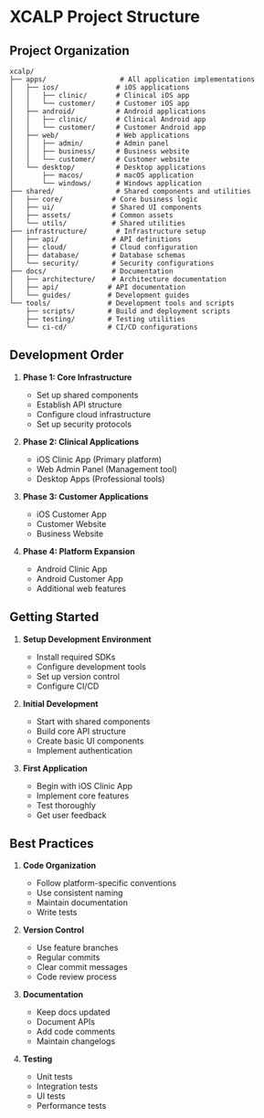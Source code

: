 # XCALP Project Structure

## Project Organization

```
xcalp/
├── apps/                  # All application implementations
│   ├── ios/              # iOS applications
│   │   ├── clinic/       # Clinical iOS app
│   │   └── customer/     # Customer iOS app
│   ├── android/          # Android applications
│   │   ├── clinic/       # Clinical Android app
│   │   └── customer/     # Customer Android app
│   ├── web/              # Web applications
│   │   ├── admin/        # Admin panel
│   │   ├── business/     # Business website
│   │   └── customer/     # Customer website
│   └── desktop/          # Desktop applications
│       ├── macos/        # macOS application
│       └── windows/      # Windows application
├── shared/               # Shared components and utilities
│   ├── core/            # Core business logic
│   ├── ui/              # Shared UI components
│   ├── assets/          # Common assets
│   └── utils/           # Shared utilities
├── infrastructure/       # Infrastructure setup
│   ├── api/             # API definitions
│   ├── cloud/           # Cloud configuration
│   ├── database/        # Database schemas
│   └── security/        # Security configurations
├── docs/                # Documentation
│   ├── architecture/    # Architecture documentation
│   ├── api/            # API documentation
│   └── guides/         # Development guides
└── tools/              # Development tools and scripts
    ├── scripts/        # Build and deployment scripts
    ├── testing/        # Testing utilities
    └── ci-cd/          # CI/CD configurations
```

## Development Order

1. **Phase 1: Core Infrastructure**
   - Set up shared components
   - Establish API structure
   - Configure cloud infrastructure
   - Set up security protocols

2. **Phase 2: Clinical Applications**
   - iOS Clinic App (Primary platform)
   - Web Admin Panel (Management tool)
   - Desktop Apps (Professional tools)

3. **Phase 3: Customer Applications**
   - iOS Customer App
   - Customer Website
   - Business Website

4. **Phase 4: Platform Expansion**
   - Android Clinic App
   - Android Customer App
   - Additional web features

## Getting Started

1. **Setup Development Environment**
   - Install required SDKs
   - Configure development tools
   - Set up version control
   - Configure CI/CD

2. **Initial Development**
   - Start with shared components
   - Build core API structure
   - Create basic UI components
   - Implement authentication

3. **First Application**
   - Begin with iOS Clinic App
   - Implement core features
   - Test thoroughly
   - Get user feedback

## Best Practices

1. **Code Organization**
   - Follow platform-specific conventions
   - Use consistent naming
   - Maintain documentation
   - Write tests

2. **Version Control**
   - Use feature branches
   - Regular commits
   - Clear commit messages
   - Code review process

3. **Documentation**
   - Keep docs updated
   - Document APIs
   - Add code comments
   - Maintain changelogs

4. **Testing**
   - Unit tests
   - Integration tests
   - UI tests
   - Performance tests

